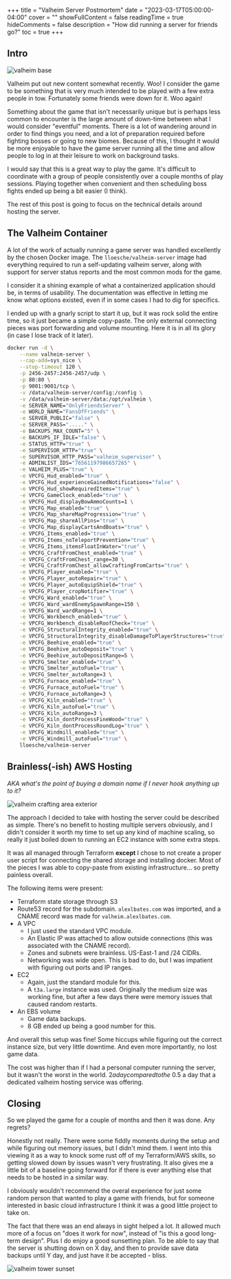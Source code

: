 +++
title = "Valheim Server Postmortem"
date = "2023-03-17T05:00:00-04:00"
cover = ""
showFullContent = false
readingTime = true
hideComments = false
description = "How did running a server for friends go?"
toc = true
+++

## Intro 


![valheim base](/valheim/valheim_1.jpg)

Valheim put out new content somewhat recently. 
Woo! 
I consider the game to be something that is very much intended to be played with a few extra people in tow.
Fortunately some friends were down for it. 
Woo again!

Something about the game that isn't necessarily unique but is perhaps less common to encounter 
is the large amount of down-time between what I would consider "eventful" moments. 
There is a lot of wandering around in order to find things you need, and a lot of preparation required before 
fighting bosses or going to new biomes. 
Because of this, I thought it would be more enjoyable to have the game server running all the time and allow 
people to log in at their leisure to work on background tasks.

I would say that this is a great way to play the game. 
It's difficult to coordinate with a group of people consistently over a couple months of play sessions.
Playing together when convenient and then scheduling boss fights ended up being a bit easier (I think).

The rest of this post is going to focus on the technical details around hosting the server. 

## The Valheim Container

A lot of the work of actually running a game server was handled excellently by the chosen Docker image. 
The `lloesche/valheim-server` image had everything required to run a self-updating valheim server, 
along with support for server status reports and the most common mods for the game. 

I consider it a shining example of what a containerized application should be, in terms of usability. 
The documentation was effective in letting me know what options existed, even if in some cases I had to dig for specifics. 

I ended up with a gnarly script to start it up, but it was rock solid the entire time, so it just became a simple copy-paste. 
The only external connecting pieces was port forwarding and volume mounting.
Here it is in all its glory (in case I lose track of it later).

```bash
docker run -d \
    --name valheim-server \
    --cap-add=sys_nice \
    --stop-timeout 120 \
    -p 2456-2457:2456-2457/udp \
    -p 80:80 \
    -p 9001:9001/tcp \
    -v /data/valheim-server/config:/config \
    -v /data/valheim-server/data:/opt/valheim \
    -e SERVER_NAME="OnlyFriendsServer" \
    -e WORLD_NAME="FansOfFriends" \
    -e SERVER_PUBLIC="false" \
    -e SERVER_PASS="....." \
    -e BACKUPS_MAX_COUNT="5" \
    -e BACKUPS_IF_IDLE="false" \
    -e STATUS_HTTP="true" \
    -e SUPERVISOR_HTTP="true" \
    -e SUPERVISOR_HTTP_PASS="valheim_supervisor" \
    -e ADMINLIST_IDS="76561197986657265" \
    -e VALHEIM_PLUS="true" \
    -e VPCFG_Hud_enabled="true" \
    -e VPCFG_Hud_experienceGainedNotifications="false" \
    -e VPCFG_Hud_showRequiredItems="true" \
    -e VPCFG_GameClock_enabled="true" \
    -e VPCFG_Hud_displayBowAmmoCounts=1 \
    -e VPCFG_Map_enabled="true" \
    -e VPCFG_Map_shareMapProgression="true" \
    -e VPCFG_Map_shareAllPins="true" \
    -e VPCFG_Map_displayCartsAndBoats="true" \
    -e VPCFG_Items_enabled="true" \
    -e VPCFG_Items_noTeleportPrevention="true" \
    -e VPCFG_Items_itemsFloatInWater="true" \
    -e VPCFG_CraftFromChest_enabled="true" \
    -e VPCFG_CraftFromChest_range=30 \
    -e VPCFG_CraftFromChest_allowCraftingFromCarts="true" \
    -e VPCFG_Player_enabled="true" \
    -e VPCFG_Player_autoRepair="true" \
    -e VPCFG_Player_autoEquipShield="true" \
    -e VPCFG_Player_cropNotifier="true" \
    -e VPCFG_Ward_enabled="true" \
    -e VPCFG_Ward_wardEnemySpawnRange=150 \
    -e VPCFG_Ward_wardRange=1 \
    -e VPCFG_Workbench_enabled="true" \
    -e VPCFG_Workbench_disableRoofCheck="true" \
    -e VPCFG_StructuralIntegrity_enabled="true" \
    -e VPCFG_StructuralIntegrity_disableDamageToPlayerStructures="true" \
    -e VPCFG_Beehive_enabled="true" \
    -e VPCFG_Beehive_autoDeposit="true" \
    -e VPCFG_Beehive_autoDepositRange=5 \
    -e VPCFG_Smelter_enabled="true" \
    -e VPCFG_Smelter_autoFuel="true" \
    -e VPCFG_Smelter_autoRange=3 \
    -e VPCFG_Furnace_enabled="true" \
    -e VPCFG_Furnace_autoFuel="true" \
    -e VPCFG_Furnace_autoRange=3 \
    -e VPCFG_Kiln_enabled="true" \
    -e VPCFG_Kiln_autoFuel="true" \
    -e VPCFG_Kiln_autoRange=3 \
    -e VPCFG_Kiln_dontProcessFineWood="true" \
    -e VPCFG_Kiln_dontProcessRoundLog="true" \
    -e VPCFG_Windmill_enabled="true" \
    -e VPCFG_Windmill_autoFuel="true" \
    lloesche/valheim-server
```

## Brainless(-ish) AWS Hosting

*AKA what's the point of buying a domain name if I never hook anything up to it?*


![valheim crafting area exterior](/valheim/valheim_3.jpg)

The approach I decided to take with hosting the server could be described as simple. 
There's no benefit to hosting multiple servers obviously, and I didn't consider it worth my time to set up any kind of machine scaling, 
so really it just boiled down to running an EC2 instance with some extra steps. 

It was all managed through Terraform **except** I chose to not create a proper user script for connecting the shared storage and installing docker. 
Most of the pieces I was able to copy-paste from existing infrastructure... so pretty painless overall. 

The following items were present: 
- Terraform state storage through S3  
- Route53 record for the subdomain. `alexlbates.com` was imported, and a CNAME record was made for `valheim.alexlbates.com`.
- A VPC 
    - I just used the standard VPC module. 
    - An Elastic IP was attached to allow outside connections (this was associated with the CNAME record).
    - Zones and subnets were brainless. US-East-1 and /24 CIDRs. 
    - Networking was wide open. This is bad to do, but I was impatient with figuring out ports and IP ranges. 
- EC2 
    - Again, just the standard module for this. 
    - A `t3a.large` instance was used. Originally the medium size was working fine, but after a few days there were memory issues that caused random restarts. 
- An EBS volume 
    - Game data backups. 
    - 8 GB ended up being a good number for this. 

And overall this setup was fine! 
Some hiccups while figuring out the correct instance size, but very little downtime. 
And even more importantly, no lost game data. 

The cost was higher than if I had a personal computer running the server, but it wasn't the worst in the world. 
$2 a day compared to the ~$0.5 a day that a dedicated valheim hosting service was offering. 

## Closing

So we played the game for a couple of months and then it was done. Any regrets? 

Honestly not really. 
There were some fiddly moments during the setup and while figuring out memory issues, but I didn't mind them. 
I went into this viewing it as a way to knock some rust off of my Terraform/AWS skills, so getting slowed down by issues wasn't very frustrating. 
It also gives me a little bit of a baseline going forward for if there is ever anything else that needs to be hosted in a similar way. 

I obviously wouldn't recommend the overal experience for just some random person that wanted to play a game with friends, 
but for someone interested in basic cloud infrastructure I think it was a good little project to take on. 

The fact that there was an end always in sight helped a lot. 
It allowed much more of a focus on "does it work for now", instead of "is this a good long-term design". 
Plus I do enjoy a good sunsetting plan. 
To be able to say that the server is shutting down on X day, and then to provide save data backups until Y day, and just have it be accepted - bliss. 

![valheim tower sunset](/valheim/valheim_2.jpg)
